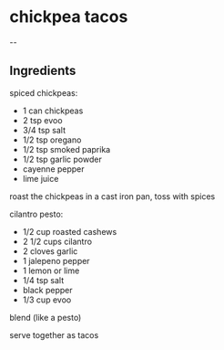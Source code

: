 ---
---

# chickpea tacos
--
## Ingredients
spiced chickpeas:
- 1 can chickpeas
- 2 tsp evoo
- 3/4 tsp salt
- 1/2 tsp oregano
- 1/2 tsp smoked paprika
- 1/2 tsp garlic powder
- cayenne pepper
- lime juice

roast the chickpeas in a cast iron pan, toss with spices

cilantro pesto:
- 1/2 cup roasted cashews
- 2 1/2 cups cilantro
- 2 cloves garlic
- 1 jalepeno pepper
- 1 lemon or lime
- 1/4 tsp salt
- black pepper
- 1/3 cup evoo

blend (like a pesto)

serve together as tacos

